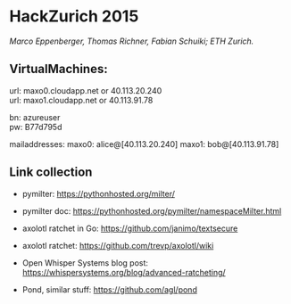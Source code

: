 # HackZurich 2015
*Marco Eppenberger, Thomas Richner, Fabian Schuiki; ETH Zurich.*

## VirtualMachines:


url: maxo0.cloudapp.net or 40.113.20.240<br>
url: maxo1.cloudapp.net or 40.113.91.78<br>

bn: azureuser<br>
pw: B77d795d<br>

mailaddresses:
maxo0: alice@[40.113.20.240]
maxo1: bob@[40.113.91.78]

## Link collection

- pymilter: https://pythonhosted.org/milter/
- pymilter doc: https://pythonhosted.org/pymilter/namespaceMilter.html

- axolotl ratchet in Go: https://github.com/janimo/textsecure
- axolotl ratchet: https://github.com/trevp/axolotl/wiki
- Open Whisper Systems blog post: https://whispersystems.org/blog/advanced-ratcheting/
- Pond, similar stuff: https://github.com/agl/pond
